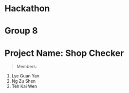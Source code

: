 # Hackathon
# Group 8
# Project Name: Shop Checker
> Members:
1. Lye Guan Yan
2. Ng Zu Shen
3. Teh Kai Wen
